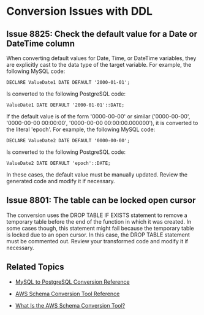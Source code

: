 # Conversion Issues with DDL<a name="sct-reference-MySQL-PostgreSQL-DDL"></a>

## Issue 8825: Check the default value for a Date or DateTime column<a name="sct-reference-8825"></a>

When converting default values for Date, Time, or DateTime variables, they are explicitly cast to the data type of the target variable\. For example, the following MySQL code:

```
DECLARE ValueDate1 DATE DEFAULT '2000-01-01';
```

Is converted to the following PostgreSQL code:

```
ValueDate1 DATE DEFAULT '2000-01-01'::DATE;
```

If the default value is of the form '0000\-00\-00' or similar \('0000\-00\-00', '0000\-00\-00 00:00:00', '0000\-00\-00 00:00:00\.000000'\), it is converted to the literal 'epoch'\. For example, the following MySQL code:

```
DECLARE ValueDate2 DATE DEFAULT '0000-00-00';
```

Is converted to the following PostgreSQL code:

```
ValueDate2 DATE DEFAULT 'epoch'::DATE; 
```

In these cases, the default value must be manually updated\. Review the generated code and modify it if necessary\.

## Issue 8801: The table can be locked open cursor<a name="sct-reference-8801"></a>

The conversion uses the DROP TABLE IF EXISTS statement to remove a temporary table before the end of the function in which it was created\. In some cases though, this statement might fail because the temporary table is locked due to an open cursor\. In this case, the DROP TABLE statement must be commented out\. Review your transformed code and modify it if necessary\.

## Related Topics<a name="sct-reference-MySQL-PostgreSQL-DDL-related"></a>

+  [MySQL to PostgreSQL Conversion Reference](sct-reference-MySQL-PostgreSQL.md) 

+  [AWS Schema Conversion Tool Reference](CHAP_SchemaConversionTool.Reference.md) 

+  [What Is the AWS Schema Conversion Tool?](Welcome.md) 